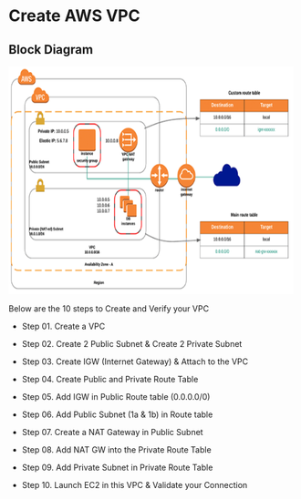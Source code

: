 # Create AWS VPC 

## Block Diagram

<img src="img/awsvpc.png" height="400" width="500">


Below are the 10 steps to Create and Verify your VPC

* Step 01. Create a VPC

* Step 02. Create 2 Public Subnet & Create 2 Private Subnet

* Step 03. Create IGW (Internet Gateway) & Attach to the VPC

* Step 04. Create Public and Private Route Table

* Step 05. Add IGW in Public Route table (0.0.0.0/0)

* Step 06. Add Public Subnet (1a & 1b) in Route table

* Step 07. Create a NAT Gateway in Public Subnet

* Step 08. Add NAT GW into the Private Route Table

* Step 09. Add Private Subnet in Private Route Table

* Step 10. Launch EC2 in this VPC & Validate your Connection
